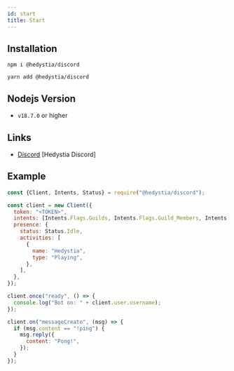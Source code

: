 ```yaml
---
id: start
title: Start
---
```


## Installation

```
npm i @hedystia/discord

yarn add @hedystia/discord
```

## Nodejs Version

- `v18.7.0` or higher

## Links

- [Discord](https://discord.gg/aXvuUpvRQs) [Hedystia Discord]

## Example

```js
const {Client, Intents, Status} = require("@hedystia/discord");

const client = new Client({
  token: "<TOKEN>",
  intents: [Intents.Flags.Guilds, Intents.Flags.Guild_Members, Intents.Flags.Message_Content, Intents.Flags.Guild_Messages],
  presence: {
    status: Status.Idle,
    activities: [
      {
        name: "Hedystia",
        type: "Playing",
      },
    ],
  },
});

client.once("ready", () => {
  console.log("Bot on: " + client.user.username);
});

client.on("messageCreate", (msg) => {
  if (msg.content == "!ping") {
    msg.reply({
      content: "Pong!",
    });
  }
});
```
